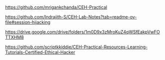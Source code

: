 https://github.com/mrigankchanda/CEH-Practical


https://github.com/Indrajith-S/CEH-Lab-Notes?tab=readme-ov-file#session-hijacking


https://drive.google.com/drive/folders/1m0D9x3zMroKuZ4qWSfEakpVwFOTTXHM8


https://github.com/scriptkkiddie/CEH-Practical-Resources-Learning-Tutorials-Certified-Ethical-Hacker


